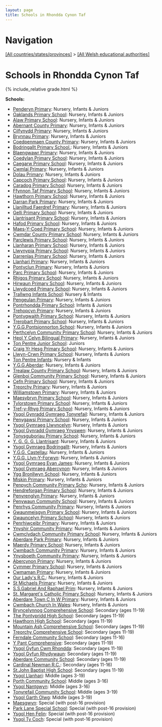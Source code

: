 ```yaml
---
layout: page
title: Schools in Rhondda Cynon Taf
---
```

# Navigation

[[All countries/states/provinces]](../..) > [[All Welsh educational authorities]](..)

# Schools in Rhondda Cynon Taf

{% include_relative grade.html %}

**Schools:**

- [Penderyn Primary](Penderyn_Primary): Nursery, Infants & Juniors
- [Oaklands Primary School](Oaklands_Primary_School): Nursery, Infants & Juniors
- [Alaw Primary School](Alaw_Primary_School): Nursery, Infants & Juniors
- [Abernant County Primary](Abernant_County_Primary): Nursery, Infants & Juniors
- [Cilfynydd Primary](Cilfynydd_Primary): Nursery, Infants & Juniors
- [Brynnau Primary](Brynnau_Primary): Nursery, Infants & Juniors
- [Coedpenmaen County Primary](Coedpenmaen_County_Primary): Nursery, Infants & Juniors
- [Bodringallt Primary School.](Bodringallt_Primary_School.): Nursery, Infants & Juniors
- [Blaengwawr Primary](Blaengwawr_Primary): Nursery, Infants & Juniors
- [Coedylan Primary School](Coedylan_Primary_School): Nursery, Infants & Juniors
- [Caegarw Primary School](Caegarw_Primary_School): Nursery, Infants & Juniors
- [Cwmlai Primary](Cwmlai_Primary): Nursery, Infants & Juniors
- [Dolau Primary](Dolau_Primary): Nursery, Infants & Juniors
- [Capcoch Primary School](Capcoch_Primary_School): Nursery, Infants & Juniors
- [Caradog Primary School](Caradog_Primary_School): Nursery, Infants & Juniors
- [Ffynnon Taf Primary School](Ffynnon_Taf_Primary_School): Nursery, Infants & Juniors
- [Hawthorn Primary School](Hawthorn_Primary_School): Nursery, Infants & Juniors
- [Darran Park Primary](Darran_Park_Primary): Nursery, Infants & Juniors
- [Llanilltud Faerdref Primary](Llanilltud_Faerdref_Primary): Nursery, Infants & Juniors
- [Gelli Primary School](Gelli_Primary_School): Nursery, Infants & Juniors
- [Llantrisant Primary School](Llantrisant_Primary_School): Nursery, Infants & Juniors
- [Hafod Primary School](Hafod_Primary_School): Nursery, Infants & Juniors
- [Maes-Y-Coed Primary School](Maes-Y-Coed_Primary_School): Nursery, Infants & Juniors
- [Cwmdar County Primary School](Cwmdar_County_Primary_School): Nursery, Infants & Juniors
- [Parclewis Primary School](Parclewis_Primary_School): Nursery, Infants & Juniors
- [Llanharan Primary School](Llanharan_Primary_School): Nursery, Infants & Juniors
- [Llwynypia Primary School](Llwynypia_Primary_School): Nursery, Infants & Juniors
- [Darrenlas Primary School](Darrenlas_Primary_School): Nursery, Infants & Juniors
- [Llanhari Primary](Llanhari_Primary): Nursery, Infants & Juniors
- [Pontyclun Primary](Pontyclun_Primary): Nursery, Infants & Juniors
- [Parc Primary School](Parc_Primary_School): Nursery, Infants & Juniors
- [Rhigos Primary School](Rhigos_Primary_School): Nursery, Infants & Juniors
- [Hirwaun Primary School](Hirwaun_Primary_School): Nursery, Infants & Juniors
- [Llwydcoed Primary School](Llwydcoed_Primary_School): Nursery, Infants & Juniors
- [Trallwng Infants School](Trallwng_Infants_School): Nursery & Infants
- [Pengeulan Primary](Pengeulan_Primary): Nursery, Infants & Juniors
- [Pontrhondda Primary School](Pontrhondda_Primary_School): Infants & Juniors
- [Trehopcyn Primary](Trehopcyn_Primary): Nursery, Infants & Juniors
- [Pontygwaith Primary School](Pontygwaith_Primary_School): Nursery, Infants & Juniors
- [Trerobart Primary School](Trerobart_Primary_School): Nursery, Infants & Juniors
- [Y.G.G.Pontsionnorton School](Y.G.G.Pontsionnorton_School): Nursery, Infants & Juniors
- [Perthcelyn Community Primary School](Perthcelyn_Community_Primary_School): Nursery, Infants & Juniors
- [Heol Y Celyn Bilingual Primary](Heol_Y_Celyn_Bilingual_Primary): Nursery, Infants & Juniors
- [Ton Pentre Junior School](Ton_Pentre_Junior_School): Juniors
- [Craig Yr Hesg Primary School](Craig_Yr_Hesg_Primary_School): Nursery, Infants & Juniors
- [Llwyn-Crwn Primary School](Llwyn-Crwn_Primary_School): Nursery, Infants & Juniors
- [Ton Pentre Infants](Ton_Pentre_Infants): Nursery & Infants
- [Y.G.G.Aberdar](Y.G.G.Aberdar): Nursery, Infants & Juniors
- [Trealaw County Primary School](Trealaw_County_Primary_School): Nursery, Infants & Juniors
- [Glenboi Community Primary School](Glenboi_Community_Primary_School): Nursery, Infants & Juniors
- [Cefn Primary School](Cefn_Primary_School): Nursery, Infants & Juniors
- [Treorchy Primary](Treorchy_Primary): Nursery, Infants & Juniors
- [Williamstown Primary](Williamstown_Primary): Nursery, Infants & Juniors
- [Maesybryn Primary School](Maesybryn_Primary_School): Nursery, Infants & Juniors
- [Tylorstown Primary School](Tylorstown_Primary_School): Nursery, Infants & Juniors
- [Tref-y-Rhyg Primary School](Tref-y-Rhyg_Primary_School): Nursery, Infants & Juniors
- [Ysgol Gynradd Gymraeg Tonyrefail](Ysgol_Gynradd_Gymraeg_Tonyrefail): Nursery, Infants & Juniors
- [Penygawsi Primary School](Penygawsi_Primary_School): Nursery, Infants & Juniors
- [Ysgol Gymraeg Llwyncelyn](Ysgol_Gymraeg_Llwyncelyn): Nursery, Infants & Juniors
- [Ysgol Gynradd Gymraeg Ynyswen](Ysgol_Gynradd_Gymraeg_Ynyswen): Nursery, Infants & Juniors
- [Tonysguboriau Primary School](Tonysguboriau_Primary_School): Nursery, Infants & Juniors
- [Y. G. G. G. Llantrisant](Y._G._G._G._Llantrisant): Nursery, Infants & Juniors
- [Ysgol Gymraeg Bodringallt](Ysgol_Gymraeg_Bodringallt): Nursery, Infants & Juniors
- [Y.G.G. Castellau](Y.G.G._Castellau): Nursery, Infants & Juniors
- [Y.G.G. Llyn-Y-Forwyn](Y.G.G._Llyn-Y-Forwyn): Nursery, Infants & Juniors
- [Ysgol Gymraeg Evan James](Ysgol_Gymraeg_Evan_James): Nursery, Infants & Juniors
- [Ysgol Gymraeg Abercynon](Ysgol_Gymraeg_Abercynon): Nursery, Infants & Juniors
- [Ygg Bronllwyn School](Ygg_Bronllwyn_School): Nursery, Infants & Juniors
- [Miskin Primary](Miskin_Primary): Nursery, Infants & Juniors
- [Penpych Community Primary Scho](Penpych_Community_Primary_Scho): Nursery, Infants & Juniors
- [Hendreforgan Primary School](Hendreforgan_Primary_School): Nursery, Infants & Juniors
- [Penyrenglyn Primary](Penyrenglyn_Primary): Nursery, Infants & Juniors
- [Penywaun Community School](Penywaun_Community_School): Nursery, Infants & Juniors
- [Penrhys Community Primary](Penrhys_Community_Primary): Nursery, Infants & Juniors
- [Gwaunmeisgyn Primary School](Gwaunmeisgyn_Primary_School): Nursery, Infants & Juniors
- [Gwauncelyn Primary School](Gwauncelyn_Primary_School): Nursery, Infants & Juniors
- [Penrhiwceibr Primary](Penrhiwceibr_Primary): Nursery, Infants & Juniors
- [Ynyshir Community Primary](Ynyshir_Community_Primary): Nursery, Infants & Juniors
- [Cwmclydach Community Primary School](Cwmclydach_Community_Primary_School): Nursery, Infants & Juniors
- [Aberdare Park Primary](Aberdare_Park_Primary): Nursery, Infants & Juniors
- [Maerdy Primary School](Maerdy_Primary_School): Nursery, Infants & Juniors
- [Cwmbach Community Primary](Cwmbach_Community_Primary): Nursery, Infants & Juniors
- [Ynysboeth Community Primary](Ynysboeth_Community_Primary): Nursery, Infants & Juniors
- [Abercynon Primary](Abercynon_Primary): Nursery, Infants & Juniors
- [Cymmer Primary School](Cymmer_Primary_School): Nursery, Infants & Juniors
- [Cwmaman Primary](Cwmaman_Primary): Nursery, Infants & Juniors
- [Our Lady's R.C.](Our_Lady's_R.C.): Nursery, Infants & Juniors
- [St Michaels Primary](St_Michaels_Primary): Nursery, Infants & Juniors
- [S.S.Gabriel And Raphael Prim](S.S.Gabriel_And_Raphael_Prim): Nursery, Infants & Juniors
- [St. Margaret's Catholic Primary School](St._Margaret's_Catholic_Primary_School): Nursery, Infants & Juniors
- [Aberdare Town C In W Primary](Aberdare_Town_C_In_W_Primary): Nursery, Infants & Juniors
- [Cwmbach Church In Wales](Cwmbach_Church_In_Wales): Nursery, Infants & Juniors
- [Bryncelynnog Comprehensive School](Bryncelynnog_Comprehensive_School): Secondary (ages 11-19)
- [The Pontypridd High School](The_Pontypridd_High_School): Secondary (ages 11-19)
- [Hawthorn High School](Hawthorn_High_School): Secondary (ages 11-19)
- [Mountain Ash Comprehensive School](Mountain_Ash_Comprehensive_School): Secondary (ages 11-19)
- [Treorchy Comprehensive School](Treorchy_Comprehensive_School): Secondary (ages 11-19)
- [Ferndale Community School](Ferndale_Community_School): Secondary (ages 11-16)
- [Y Pant Comprehensive](Y_Pant_Comprehensive): Secondary (ages 11-19)
- [Ysgol Gyfun Cwm Rhondda](Ysgol_Gyfun_Cwm_Rhondda): Secondary (ages 11-19)
- [Ysgol Gyfun Rhydywaun](Ysgol_Gyfun_Rhydywaun): Secondary (ages 11-19)
- [Aberdare Community School](Aberdare_Community_School): Secondary (ages 11-19)
- [Cardinal Newman R.C.](Cardinal_Newman_R.C.): Secondary (ages 11-16)
- [St.John Baptist High School](St.John_Baptist_High_School): Secondary (ages 11-19)
- [Ysgol Llanhari](Ysgol_Llanhari): Middle (ages 3-19)
- [Porth Community School](Porth_Community_School): Middle (ages 3-16)
- [Ysgol Nantgwyn](Ysgol_Nantgwyn): Middle (ages 3-16)
- [Tonyrefail Community School](Tonyrefail_Community_School): Middle (ages 3-19)
- [Ysgol Garth Olwg](Ysgol_Garth_Olwg): Middle (ages 3-19)
- [Maesgwyn](Maesgwyn): Special (with post-16 provision)
- [Park Lane Special School](Park_Lane_Special_School): Special (with post-16 provision)
- [Ysgol Hen Felin](Ysgol_Hen_Felin): Special (with post-16 provision)
- [Ysgol Ty Coch](Ysgol_Ty_Coch): Special (with post-16 provision)
